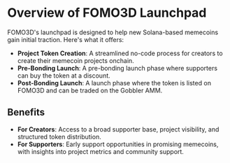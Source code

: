 # Overview of FOMO3D Launchpad

FOMO3D's launchpad is designed to help new Solana-based memecoins gain initial traction. Here's what it offers:

- **Project Token Creation**: A streamlined no-code process for creators to create their memecoin projects onchain.
- **Pre-Bonding Launch**: A pre-bonding launch phase where supporters can buy the token at a discount.
- **Post-Bonding Launch**: A launch phase where the token is listed on FOMO3D and can be traded on the Gobbler AMM.

## Benefits

- **For Creators**: Access to a broad supporter base, project visibility, and structured token distribution.
- **For Supporters**: Early support opportunities in promising memecoins, with insights into project metrics and community support.